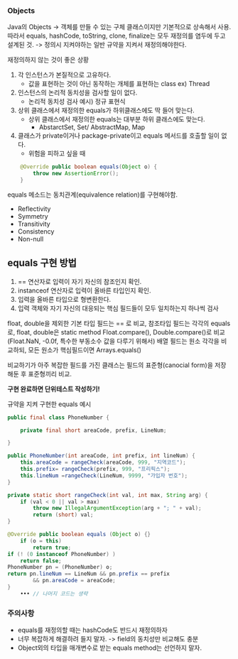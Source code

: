 ### Objects
Java의 Objects -> 객체를 만들 수 있는 구체 클래스이지만 기본적으로 상속해서 사용.
따라서 equals, hashCode, toString, clone, finalize는 모두 재정의를 염두에 두고 설계된 것. -> 정의시 지켜야하는 일반 규약을 지켜서 재정의해야한다. 


재정의하지 않는 것이 좋은 상황

1. 각 인스턴스가 본질적으로 고유하다. 
	- 값을 표현하는 것이 아닌 동작하는 개체를 표현하는 class ex) Thread
2. 인스턴스의 논리적 동치성을 검사할 일이 없다.
	- 논리적 동치성 검사 예시) 정규 표현식
3. 상위 클래스에서 재정의한 equals가 하위클래스에도 딱 들어 맞는다.
	- 상위 클래스에서 재정의한 equals는 대부분 하위 클래스에도 맞는다.
		- AbstarctSet, Set/ AbstractMap, Map
4. 클래스가 private이거나 package-private이고 equals 메서드를 호출할 일이 없다.
	- 위험을 피하고 싶을 때
	
```Java
	@Override public boolean equals(Object o) {
		throw new AssertionError();
	}
```

equals 메소드는 동치관계(equivalence relation)를 구현해야함.
- Reflectivity
- Symmetry
- Transitivity
- Consistency
- Non-null

 ## equals 구현 방법

1. == 연산자로 입력이 자기 자신의 참조인지 확인.
2. instanceof 연산자로 입력이 올바른 타입인지 확인.
3. 입력을 올바른 타입으로 형변환한다.
4. 입력 객체와 자기 자신의 대응되는 핵심 필드들이 모두 일치하는지 하나씩 검사

float, double을 제외한 기본 타입 필드는 == 로  비교, 참조타입 필드는 각각의 equals로, float, double은 static method Float.compare(), Double.compare()로 비교
(Float.NaN, -0.0f, 특수한 부동소수 값을 다루기 위해서)
배열 필드는 원소 각각을 비교하되, 모든 원소가 핵심필드이면 Arrays.equals()

비교하기가 아주 복잡한 필드를 가진 클래스는 필드의 표준형(canocial form)을 저장해둔 후 표준형끼리 비교.

**구현 완료하면 단위테스트 작성하기!**

규약을 지켜 구현한 equals 예시
```Java
public final class PhoneNumber {

	private final short areaCode, prefix, LineNum;

}

public PhoneNumber(int areaCode, int prefix, int lineNum) {
	this.areaCode = rangeCheck(areaCode, 999, "지역코드");
	this.prefix= rangeCheck(prefix, 999, "프리픽스");
	this.lineNum =rangeCheck(LineNum, 9999, "가입자 번호");
}

private static short rangeCheck(int val, int max, String arg) {
	if (val < 0 || val > max)
		throw new IllegalArgumentException(arg + "; " + val);
		return (short) val;
}

@Override public boolean equals (Object o) {}
	if (o = this)
		return true;
if (! (0 instanceof PhoneNumber) )
	return false;
PhoneNumber pn = (PhoneNumber) o;
return pn.lineNum == LineNum && pn.prefix == prefix
		&& pn.areaCode = areaCode;
}
	••• // 나머지 코드는 생략
```

### 주의사항
- equals를 재정의할 때는 hashCode도 반드시 재정의하자
- 너무 복잡하게 해결하려 들지 말자. -> field의 동치성만 비교해도 충분
- Object외의 타입을 매개변수로 받는 equals method는 선언하지 말자.

